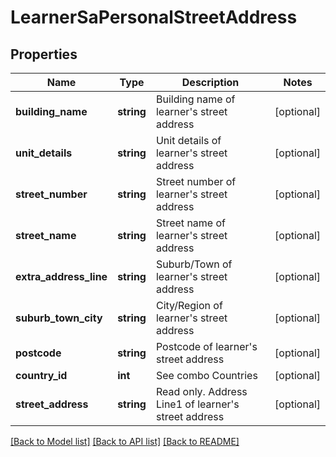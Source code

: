 # LearnerSaPersonalStreetAddress

## Properties
Name | Type | Description | Notes
------------ | ------------- | ------------- | -------------
**building_name** | **string** | Building name of learner&#x27;s street address | [optional] 
**unit_details** | **string** | Unit details of learner&#x27;s street address | [optional] 
**street_number** | **string** | Street number of learner&#x27;s street address | [optional] 
**street_name** | **string** | Street name of learner&#x27;s street address | [optional] 
**extra_address_line** | **string** | Suburb/Town of learner&#x27;s street address | [optional] 
**suburb_town_city** | **string** | City/Region of learner&#x27;s street address | [optional] 
**postcode** | **string** | Postcode of learner&#x27;s street address | [optional] 
**country_id** | **int** | See combo Countries | [optional] 
**street_address** | **string** | Read only. Address Line1 of learner&#x27;s street address | [optional] 

[[Back to Model list]](../../README.md#documentation-for-models) [[Back to API list]](../../README.md#documentation-for-api-endpoints) [[Back to README]](../../README.md)

